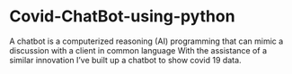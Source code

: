 # Covid-ChatBot-using-python
A chatbot is a computerized reasoning (AI) programming that can mimic a discussion with a client in common language With the assistance of a similar innovation I’ve built up a chatbot to show covid 19 data.
